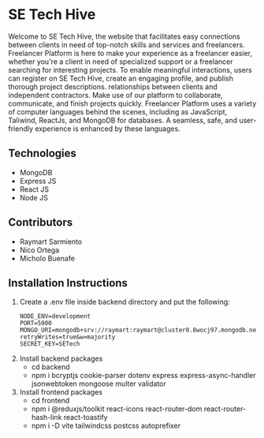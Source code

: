 # SE Tech Hive
Welcome to SE Tech Hive, the website that facilitates easy connections between clients in need of top-notch skills and services and freelancers. 
Freelancer Platform is here to make your experience as a freelancer easier, whether you're a client in need of specialized support or a freelancer searching for interesting projects.
To enable meaningful interactions, users can register on SE Tech Hive, create an engaging profile, and publish thorough project descriptions.
relationships between clients and independent contractors. Make use of our platform to collaborate, communicate, and finish projects quickly.
Freelancer Platform uses a variety of computer languages behind the scenes, including as JavaScript, Taliwind, ReactJs, and MongoDB for databases. 
A seamless, safe, and user-friendly experience is enhanced by these languages.

## Technologies
- MongoDB
- Express JS
- React JS 
- Node JS

## Contributors
- Raymart Sarmiento
- Nico Ortega
- Micholo Buenafe

## Installation Instructions
1. Create a .env file inside backend directory and put the following:
    ```
    NODE_ENV=development
    PORT=5000
    MONGO_URI=mongodb+srv://raymart:raymart@cluster0.8wocj97.mongodb.net/setech?retryWrites=true&w=majority
    SECRET_KEY=SETech
    ```
2. Install backend packages
    - cd backend
    - npm i bcryptjs cookie-parser dotenv express express-async-handler jsonwebtoken mongoose multer validator
3. Install frontend packages
    - cd frontend
    - npm i @reduxjs/toolkit react-icons react-router-dom react-router-hash-link react-toastify
    - npm i -D vite tailwindcss postcss autoprefixer
